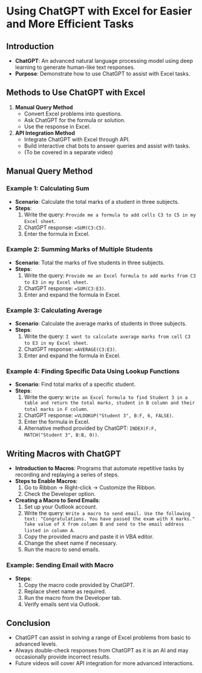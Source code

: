 
# Using ChatGPT with Excel for Easier and More Efficient Tasks

## Introduction
- **ChatGPT**: An advanced natural language processing model using deep learning to generate human-like text responses.
- **Purpose**: Demonstrate how to use ChatGPT to assist with Excel tasks.

## Methods to Use ChatGPT with Excel
1. **Manual Query Method**
    - Convert Excel problems into questions.
    - Ask ChatGPT for the formula or solution.
    - Use the response in Excel.
2. **API Integration Method**
    - Integrate ChatGPT with Excel through API.
    - Build interactive chat bots to answer queries and assist with tasks.
    - (To be covered in a separate video)

## Manual Query Method

### Example 1: Calculating Sum
- **Scenario**: Calculate the total marks of a student in three subjects.
- **Steps**:
    1. Write the query: `Provide me a formula to add cells C3 to C5 in my Excel sheet`.
    2. ChatGPT response: `=SUM(C3:C5)`.
    3. Enter the formula in Excel.

### Example 2: Summing Marks of Multiple Students
- **Scenario**: Total the marks of five students in three subjects.
- **Steps**:
    1. Write the query: `Provide me an Excel formula to add marks from C3 to E3 in my Excel sheet`.
    2. ChatGPT response: `=SUM(C3:E3)`.
    3. Enter and expand the formula in Excel.

### Example 3: Calculating Average
- **Scenario**: Calculate the average marks of students in three subjects.
- **Steps**:
    1. Write the query: `I want to calculate average marks from cell C3 to E3 in my Excel sheet`.
    2. ChatGPT response: `=AVERAGE(C3:E3)`.
    3. Enter and expand the formula in Excel.

### Example 4: Finding Specific Data Using Lookup Functions
- **Scenario**: Find total marks of a specific student.
- **Steps**:
    1. Write the query: `Write an Excel formula to find Student 3 in a table and return the total marks, student in B column and their total marks in F column`.
    2. ChatGPT response: `=VLOOKUP("Student 3", B:F, 6, FALSE)`.
    3. Enter the formula in Excel.
    4. Alternative method provided by ChatGPT: `INDEX(F:F, MATCH("Student 3", B:B, 0))`.

## Writing Macros with ChatGPT
- **Introduction to Macros**: Programs that automate repetitive tasks by recording and replaying a series of steps.
- **Steps to Enable Macros**:
    1. Go to Ribbon -> Right-click -> Customize the Ribbon.
    2. Check the Developer option.
- **Creating a Macro to Send Emails**:
    1. Set up your Outlook account.
    2. Write the query: `Write a macro to send email. Use the following text: "Congratulations. You have passed the exam with X marks." Take value of X from column B and send to the email address listed in column A`.
    3. Copy the provided macro and paste it in VBA editor.
    4. Change the sheet name if necessary.
    5. Run the macro to send emails.

### Example: Sending Email with Macro
- **Steps**:
    1. Copy the macro code provided by ChatGPT.
    2. Replace sheet name as required.
    3. Run the macro from the Developer tab.
    4. Verify emails sent via Outlook.

## Conclusion
- ChatGPT can assist in solving a range of Excel problems from basic to advanced levels.
- Always double-check responses from ChatGPT as it is an AI and may occasionally provide incorrect results.
- Future videos will cover API integration for more advanced interactions.

